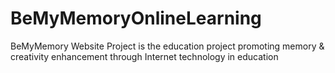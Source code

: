 # BeMyMemoryOnlineLearning

BeMyMemory Website Project is the education project promoting memory & creativity enhancement through Internet technology in education 

